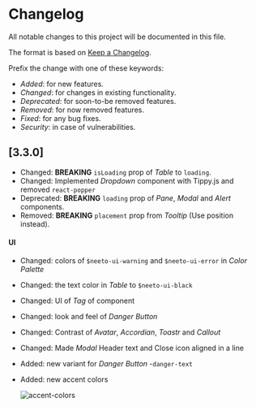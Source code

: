 <!---

------- FOLLOW THESE WHILE ADDING AN ENTRY ------

** Add BREAKING keyword in bold for changes which could potentially break the component, eg: **BREAKING**
** Represent a component name in italics, eg: _isLoading_
** Enclose a prop name in double backticks, eg: `isLoading`
** Represent a version as second level heading and write with version number inside a square bracket, eg: ##  [3.3.2]

--->

# Changelog

All notable changes to this project will be documented in this file.

The format is based on [Keep a Changelog](https://keepachangelog.com/en/1.0.0/).

Prefix the change with one of these keywords:

- _Added_: for new features.
- _Changed_: for changes in existing functionality.
- _Deprecated_: for soon-to-be removed features.
- _Removed_: for now removed features.
- _Fixed_: for any bug fixes.
- _Security_: in case of vulnerabilities.

## [3.3.0]

- Changed: **BREAKING** `isLoading` prop of _Table_ to `loading`.
- Changed: Implemented _Dropdown_ component with Tippy.js and removed `react-popper`
- Deprecated: **BREAKING** `loading` prop of _Pane_, _Modal_ and _Alert_ components.
- Removed: **BREAKING** `placement` prop from _Tooltip_ (Use position instead).

#### UI

- Changed: colors of `$neeto-ui-warning` and `$neeto-ui-error` in _Color Palette_
- Changed: the text color in _Table_ to `$neeto-ui-black`
- Changed: UI of _Tag_ of component
- Changed: look and feel of _Danger Button_
- Changed: Contrast of _Avatar_, _Accordian_, _Toastr_ and _Callout_
- Changed: Made _Modal_ Header text and Close icon aligned in a line

- Added: new variant for _Danger Button_ -`danger-text`
- Added: new accent colors

  ![accent-colors](https://user-images.githubusercontent.com/48869249/160755429-d2830f42-3086-4cbe-b9f5-4f0bca4f1a32.png)
